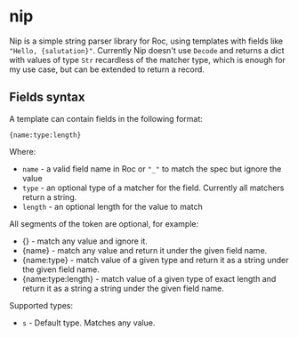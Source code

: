 # nip

Nip is a simple string parser library for Roc, using templates with fields like `"Hello, {salutation}"`.
Currently Nip doesn't use `Decode` and returns a dict with values of type `Str` recardless of the matcher type, which is enough for my use case, but can be extended to return a record.

## Fields syntax

A template can contain fields in the following format:

```
{name:type:length}
```

Where: 

- `name` - a valid field name in Roc or `"_"` to match the spec but ignore the value
- `type` - an optional type of a matcher for the field. Currently all matchers return a string.
- `length` - an optional length for the value to match

All segments of the token are optional, for example:

- {} - match any value and ignore it.
- {name} - match any value and return it under the given field name.
- {name:type} - match value of a given type and return it as a string under the given field name.
- {name:type:length} - match value of a given type of exact length and return it as a string a string under the given field name.

Supported types:

- `s` - Default type. Matches any value.
